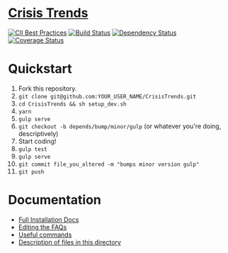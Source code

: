 [Crisis Trends](https://crisistrends.org/)
===

[![CII Best Practices](https://bestpractices.coreinfrastructure.org/projects/1430/badge)](https://bestpractices.coreinfrastructure.org/projects/1430)
[![Build Status](https://travis-ci.org/MySolace/CrisisTrends.svg?branch=MySolace)](https://travis-ci.org/MySolace/CrisisTrends)
[![Dependency Status](https://david-dm.org/MySolace/CrisisTrends/dev-status.svg)](https://david-dm.org/MySolace/CrisisTrends)
[![Coverage Status](https://coveralls.io/repos/MySolace/CrisisTrends/badge.svg?branch=MySolace&service=github)](https://coveralls.io/github/MySolace/CrisisTrends?branch=MySolace)

# Quickstart

1. Fork this repository.
1. `git clone git@github.com:YOUR_USER_NAME/CrisisTrends.git`
1. `cd CrisisTrends && sh setup_dev.sh`
1. `yarn`
1. `gulp serve`
1. `git checkout -b depends/bump/minor/gulp` (or whatever you're doing, descriptively)
1. Start coding!
1. `gulp test`
1. `gulp serve`
1. `git commit file_you_altered -m "bumps minor version gulp"`
1. `git push`

# Documentation
- [Full Installation Docs](docs/install.md)
- [Editing the FAQs](docs/faq.md)
- [Useful commands](docs/commands.md)
- [Description of files in this directory](docs/file-appendix.md)
